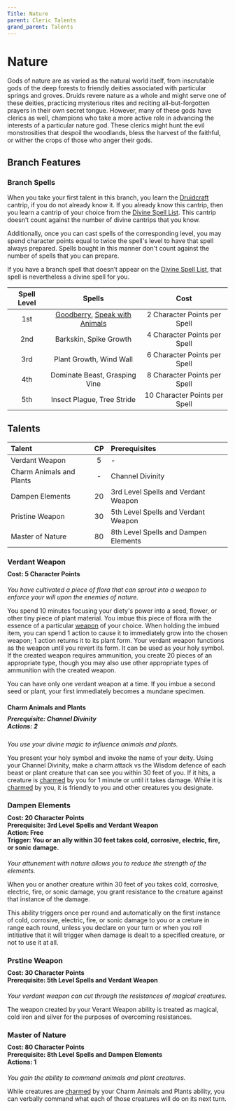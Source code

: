 ```yaml
---
Title: Nature
parent: Cleric Talents
grand_parent: Talents
---
```

 
# Nature
Gods of nature are as varied as the natural world itself, from inscrutable gods of the deep forests to friendly deities associated with particular springs and groves. Druids revere nature as a whole and might serve one of these deities, practicing mysterious rites and reciting all-but-forgotten prayers in their own secret tongue. However, many of these gods have clerics as well, champions who take a more active role in advancing the interests of a particular nature god. These clerics might hunt the evil monstrosities that despoil the woodlands, bless the harvest of the faithful, or wither the crops of those who anger their gods.

## Branch Features
 
### Branch Spells
When you take your first talent in this branch, you learn the [Druidcraft](https://stormchaserroleplaying.com/stormchaserRPG/Spells/Cantrips/Transmutation/#druidcraft) cantrip, if you do not already know it. If you already know this cantrip, then you learn a cantrip of your choice from the [Divine Spell List](https://stormchaserroleplaying.com/stormchaserRPG/Spells/Lists/Divine/). This cantrip doesn’t count against the number of divine cantrips that you know.

Additionally, once you can cast spells of the corresponding level, you may spend character points equal to twice the spell's level to have that spell always prepared. Spells bought in this manner don't count against the number of spells that you can prepare.
 
If you have a branch spell that doesn’t appear on the [Divine Spell List](https://stormchaserroleplaying.com/stormchaserRPG/Spells/Lists/Divine/), that spell is nevertheless a divine spell for you.
 
| Spell Level | Spells | Cost |
|:-----------:|:------:|:----:|
| 1st | [Goodberry](https://stormchaserroleplaying.com/stormchaserRPG/Spells/1/Transmutation/#goodberry), [Speak with Animals](https://stormchaserroleplaying.com/stormchaserRPG/Spells/1/Divination/#speak-with-animals) | 2 Character Points per Spell |
| 2nd | Barkskin, Spike Growth | 4 Character Points per Spell |
| 3rd | Plant Growth, Wind Wall | 6 Character Points per Spell |
| 4th | Dominate Beast, Grasping Vine | 8 Character Points per Spell |
| 5th | Insect Plague, Tree Stride | 10 Character Points per Spell |

## Talents
 
| Talent | CP | Prerequisites |
|:-------|:--:|:--------------|
| Verdant Weapon           | 5  | - |
| Charm Animals and Plants | -  | Channel Divinity |
| Dampen Elements          | 20 | 3rd Level Spells and Verdant Weapon |
| Pristine Weapon          | 30 | 5th Level Spells and Verdant Weapon |  
| Master of Nature         | 80 | 8th Level Spells and Dampen Elements |  

### Verdant Weapon

<div style="margin-top:-10px;"></div>

#### **Cost:** 5 Character Points
*You have cultivated a piece of flora that can sprout into a weapon to enforce your will upon the enemies of nature.*

You spend 10 minutes focusing your diety's power into a seed, flower, or other tiny piece of plant material. You imbue this piece of flora with the essence of a particular [weapon](https://stormchaserroleplaying.com/stormchaserRPG/Equipment/Weapons/) of your choice. When holding the imbued item, you can spend 1 action to cause it to immediately grow into the chosen weapon; 1 action returns it to its plant form. Your verdant weapon functions as the weapon until you revert its form. It can be used as your holy symbol. If the created weapon requires ammunition, you create 20 pieces of an appropriate type, though you may also use other appropriate types of ammunition with the created weapon.

You can have only one verdant weapon at a time. If you imbue a second seed or plant, your first immediately becomes a mundane specimen.

#### Charm Animals and Plants

<div style="margin-top:-10px;"></div>

##### **Prerequisite:** Channel Divinity<br>**Actions:** 2
*You use your divine magic to influence animals and plants.*

You present your holy symbol and invoke the name of your deity. Using your Channel Divinity, make a charm attack vs the Wisdom defence of each beast or plant creature that can see you within 30 feet of you. If it hits, a creature is [charmed](https://stormchaserroleplaying.com/stormchaserRPG/Conditions/Charmed/) by you for 1 minute or until it takes damage. While it is [charmed](https://stormchaserroleplaying.com/stormchaserRPG/Conditions/Charmed/) by you, it is friendly to you and other creatures you designate.

### Dampen Elements

<div style="margin-top:-10px;"></div>

#### **Cost:** 20 Character Points<br>**Prerequisite:** 3rd Level Spells and Verdant Weapon<br>**Action:** Free<br>**Trigger:** You or an ally within 30 feet takes cold, corrosive, electric, fire, or sonic damage.
*Your attunement with nature allows you to reduce the strength of the elements.*

When you or another creature within 30 feet of you takes cold, corrosive, electric, fire, or sonic damage, you grant resistance to the creature against that instance of the damage. 

This ability triggers once per round and automatically on the first instance of cold, corrosive, electric, fire, or sonic damage to you or a creture in range each round, unless you declare on your turn or when you roll intitiative that it will trigger when damage is dealt to a specified creature, or not to use it at all. 

### Prstine Weapon

<div style="margin-top:-10px;"></div>

#### **Cost:** 30 Character Points<br>**Prerequisite:** 5th Level Spells and Verdant Weapon
*Your verdant weapon can cut through the resistances of magical creatures.*

The weapon created by your Verant Weapon ability is treated as magical, cold iron and silver for the purposes of overcoming resistances.

### Master of Nature

<div style="margin-top:-10px;"></div>

#### **Cost:** 80 Character Points<br>**Prerequisite:** 8th Level Spells and Dampen Elements<br>**Actions:** 1
*You gain the ability to command animals and plant creatures.*

While creatures are [charmed](https://stormchaserroleplaying.com/stormchaserRPG/Conditions/Charmed/) by your Charm Animals and Plants ability, you can verbally command what each of those creatures will do on its next turn.
